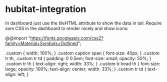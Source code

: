 # hubitat-integration

In dashboard just use the tileHTML attribute to show the data in tail.
Require som CSS in the dashboard to render nicely and show icons:



@@import "https://fonts.googleapis.com/css2?family=Material+Symbols+Outlined";

.custom {
   width: 100%;
}
.custom caption span {
   font-size: 40px;
}
.custom tr th, 
.custom tr td {
   padding: 0 0.5em;
   font-size: small;
   opacity: 50%;
}
.custom tr th {
   text-align: right;
    width: 33%;
}
.custom tr.head th {
   font-size: large;
   opacity: 100%;
   text-align: center;
   width: 33%;
}
.custom tr td {
   text-align: left;
}
